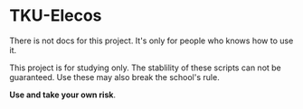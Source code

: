 # TKU-Elecos
There is not docs for this project. It's only for people who knows how to use it.

This project is for studying only. The stablility of these scripts can not be guaranteed. Use these may also break the school's rule.

**Use and take your own risk**.
